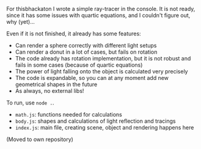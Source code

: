 <!-- Your project description--->

For thisbhackaton I wrote a simple ray-tracer in the console.
It is not ready, since it has some issues with
quartic equations, and I couldn't figure out, why (yet)...

Even if it is not finished, it already has some features:
* Can render a sphere correctly with different light setups
* Can render a donut in a lot of cases, but fails on rotation
* The code already has rotation implementation, but it is not robust and fails in some cases (because of quartic equations)
* The power of light falling onto the object is calculated very precisely
* The code is expandable, so you can at any moment add new geometrical shapes in the future
* As always, no external libs!

To run, use `node .`.

* `math.js`: functions needed for calculations
* `body.js`: shapes and calculations of light reflection and tracings
* `index.js`: main file, creating scene, object and rendering happens here

(Moved to own repository)